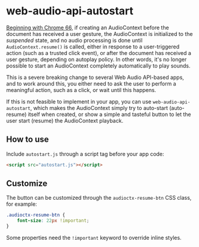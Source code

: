 # web-audio-api-autostart

[Beginning with Chrome 66](https://bugs.chromium.org/p/chromium/issues/detail?id=807017), if creating an AudioContext before the document has received a user gesture, the AudioContext is initialized to the *suspended* state, and no audio processing is done until `AudioContext.resume()` is called, either in response to a user-triggered action (such as a trusted click event), or after the document has received a user gesture, depending on autoplay policy. In other words, it's no longer possible to start an AudioContext completely automatically to play sounds.

This is a severe breaking change to several Web Audio API-based apps, and to work around this, you either need to ask the user to perform a meaningful action, such as a click, or wait until this happens.

If this is not feasible to implement in your app, you can use `web-audio-api-autostart`, which makes the AudioContext simply try to auto-start (auto-resume) itself when created, or show a simple and tasteful button to let the user start (resume) the AudioContext playback.

## How to use

Include `autostart.js` through a script tag before your app code:

```html
<script src="autostart.js"></script>
```

## Customize

The button can be customized through the `audioctx-resume-btn` CSS class, for example:

```css
.audioctx-resume-btn {
    font-size: 22px !important;
}
```

Some properties need the `!important` keyword to override inline styles.
